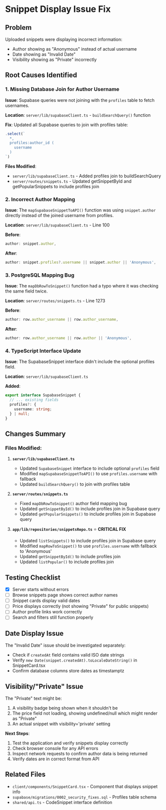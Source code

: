 # Snippet Display Issue Fix

## Problem
Uploaded snippets were displaying incorrect information:
- Author showing as "Anonymous" instead of actual username
- Date showing as "Invalid Date"
- Visibility showing as "Private" incorrectly

## Root Causes Identified

### 1. Missing Database Join for Author Username
**Issue**: Supabase queries were not joining with the `profiles` table to fetch usernames.

**Location**: `server/lib/supabaseClient.ts` - `buildSearchQuery()` function

**Fix**: Updated all Supabase queries to join with profiles table:
```typescript
.select(`
  *,
  profiles:author_id (
    username
  )
`)
```

**Files Modified**:
- `server/lib/supabaseClient.ts` - Added profiles join to buildSearchQuery
- `server/routes/snippets.ts` - Updated getSnippetById and getPopularSnippets to include profiles join

### 2. Incorrect Author Mapping
**Issue**: The `mapSupabaseSnippetToAPI()` function was using `snippet.author` directly instead of the joined username from profiles.

**Location**: `server/lib/supabaseClient.ts` - Line 100

**Before**:
```typescript
author: snippet.author,
```

**After**:
```typescript
author: snippet.profiles?.username || snippet.author || 'Anonymous',
```

### 3. PostgreSQL Mapping Bug
**Issue**: The `mapDbRowToSnippet()` function had a typo where it was checking the same field twice.

**Location**: `server/routes/snippets.ts` - Line 1273

**Before**:
```typescript
author: row.author_username || row.author_username,
```

**After**:
```typescript
author: row.author_username || row.author || 'Anonymous',
```

### 4. TypeScript Interface Update
**Issue**: The SupabaseSnippet interface didn't include the optional profiles field.

**Location**: `server/lib/supabaseClient.ts`

**Added**:
```typescript
export interface SupabaseSnippet {
  // ... existing fields
  profiles?: {
    username: string;
  } | null;
}
```

## Changes Summary

### Files Modified:

1. **`server/lib/supabaseClient.ts`**
   - Updated `SupabaseSnippet` interface to include optional `profiles` field
   - Modified `mapSupabaseSnippetToAPI()` to use `profiles.username` with fallback
   - Updated `buildSearchQuery()` to join with profiles table

2. **`server/routes/snippets.ts`**
   - Fixed `mapDbRowToSnippet()` author field mapping bug
   - Updated `getSnippetById()` to include profiles join in Supabase query
   - Updated `getPopularSnippets()` to include profiles join in Supabase query

3. **`app/lib/repositories/snippetsRepo.ts`** ⭐ **CRITICAL FIX**
   - Updated `listSnippets()` to include profiles join in Supabase query
   - Modified `mapRowToSnippet()` to use `profiles.username` with fallback to 'Anonymous'
   - Updated `getSnippetById()` to include profiles join
   - Updated `listPopular()` to include profiles join

## Testing Checklist

- [x] Server starts without errors
- [ ] Browse snippets page shows correct author names
- [ ] Snippet cards display valid dates
- [ ] Price displays correctly (not showing "Private" for public snippets)
- [ ] Author profile links work correctly
- [ ] Search and filters still function properly

## Date Display Issue

The "Invalid Date" issue should be investigated separately:
- Check if `createdAt` field contains valid ISO date strings
- Verify `new Date(snippet.createdAt).toLocaleDateString()` in SnippetCard.tsx
- Confirm database columns store dates as timestamptz

## Visibility/"Private" Issue

The "Private" text might be:
1. A visibility badge being shown when it shouldn't be
2. The price field not loading, showing undefined/null which might render as "Private"
3. An actual snippet with visibility='private' setting

**Next Steps**:
1. Test the application and verify snippets display correctly
2. Check browser console for any API errors
3. Inspect network requests to confirm author data is being returned
4. Verify dates are in correct format from API

## Related Files
- `client/components/SnippetCard.tsx` - Component that displays snippet info
- `supabase/migrations/0002_security_fixes.sql` - Profiles table schema
- `shared/api.ts` - CodeSnippet interface definition
